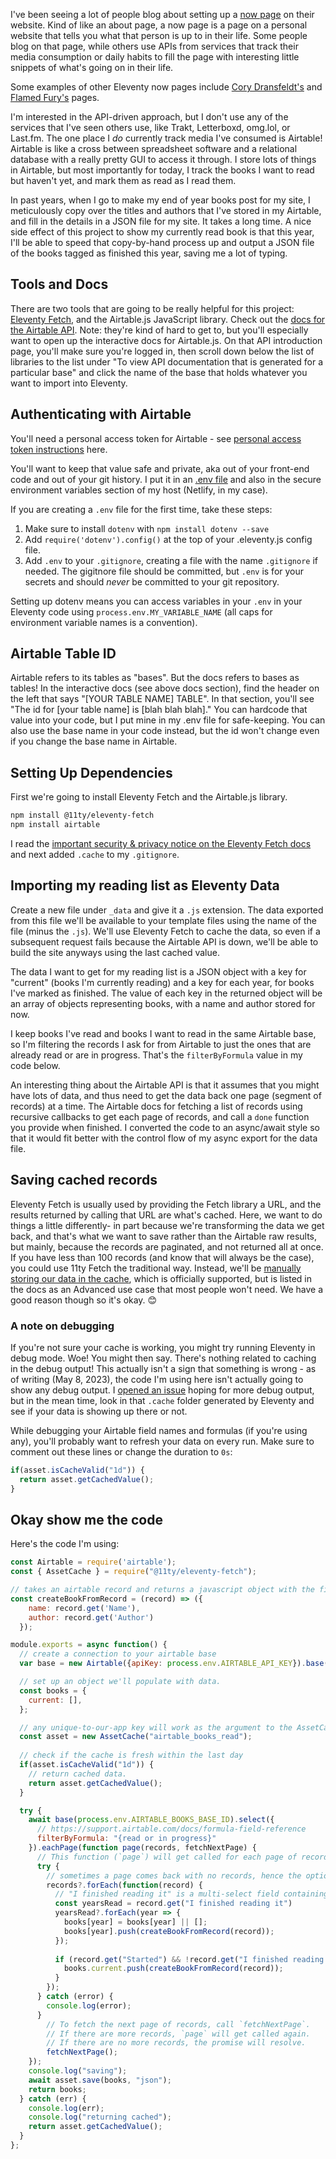 
I've been seeing a lot of people blog about setting up a [now page](https://nownownow.com/about) on their website. Kind of like an about page, a now page is a page on a personal website that tells you what that person is up to in their life. Some people blog on that page, while others use APIs from services that track their media consumption or daily habits to fill the page with interesting little snippets of what's going on in their life.

Some examples of other Eleventy now pages include [Cory Dransfeldt's](https://coryd.dev/posts/2023/building-my-now-page-using-eleventy/) and [Flamed Fury's](https://flamedfury.com/posts/building-and-automating-my-now-page/) pages.

I'm interested in the API-driven approach, but I don't use any of the services that I've seen others use, like Trakt, Letterboxd, omg.lol, or Last.fm. The one place I _do_ currently track media I've consumed is Airtable! Airtable is like a cross between spreadsheet software and a relational database with a really pretty GUI to access it through. I store lots of things in Airtable, but most importantly for today, I track the books I want to read but haven't yet, and mark them as read as I read them. 

In past years, when I go to make my end of year books post for my site, I meticulously copy over the titles and authors that I've stored in my Airtable, and fill in the details in a JSON file for my site. It takes a long time. A nice side effect of this project to show my currently read book is that this year, I'll be able to speed that copy-by-hand process up and output a JSON file of the books tagged as finished this year, saving me a lot of typing. 


## Tools and Docs 
There are two tools that are going to be really helpful for this project: [Eleventy Fetch](https://www.11ty.dev/docs/plugins/fetch/), and the Airtable.js JavaScript library. Check out the [docs for the Airtable API](https://airtable.com/developers/web/api/introduction). Note: they're kind of hard to get to, but you'll especially want to open up the interactive docs for Airtable.js. On that API introduction page, you'll make sure you're logged in, then scroll down below the list of libraries to the list under "To view API documentation that is generated for a particular base" and click the name of the base that holds whatever you want to import into Eleventy.

## Authenticating with Airtable
You'll need a personal access token for Airtable - see [personal access token instructions](https://airtable.com/developers/web/guides/personal-access-tokens) here. 

You'll want to keep that value safe and private, aka out of your front-end code and out of your git history. I put it in an [.env file](https://www.11ty.dev/docs/environment-vars/#via-.env-file) and also in the secure environment variables section of my host (Netlify, in my case). 

If you are creating a `.env` file for the first time, take these steps: 
1. Make sure to install `dotenv` with `npm install dotenv --save`
2. Add `require('dotenv').config()` at the top of your .eleventy.js config file. 
3. Add `.env` to your `.gitignore`, creating a file with the name `.gitignore` if needed. The gigitnore file should be committed, but `.env` is for your secrets and should _never_ be committed to your git repository. 

Setting up dotenv means you can access variables in your `.env` in your Eleventy code using `process.env.MY_VARIABLE_NAME` (all caps for environment variable names is a convention).

## Airtable Table ID
Airtable refers to its tables as "bases". But the docs refers to bases as tables! In the interactive docs (see above docs section), find the header on the left that says "[YOUR TABLE NAME] TABLE". In that section, you'll see "The id for [your table name] is [blah blah blah]." You can hardcode that value into your code, but I put mine in my .env file for safe-keeping. You can also use the base name in your code instead, but the id won't change even if you change the base name in Airtable. 

## Setting Up Dependencies

First we're going to install Eleventy Fetch and the Airtable.js library. 

```bash
npm install @11ty/eleventy-fetch
npm install airtable
```

I read the [important security & privacy notice on the Eleventy Fetch docs](https://www.11ty.dev/docs/plugins/fetch/#installation) and next added `.cache` to my `.gitignore`. 

## Importing my reading list as Eleventy Data

Create a new file under `_data` and give it a `.js` extension. The data exported from this file we'll be available to your template files using the name of the file (minus the `.js`). We'll use Eleventy Fetch to cache the data, so even if a subsequent request fails because the Airtable API is down, we'll be able to build the site anyways using the last cached value. 

The data I want to get for my reading list is a JSON object with a key for "current" (books I'm currently reading) and a key for each year, for books I've marked as finished. The value of each key in the returned object will be an array of objects representing books, with a name and author stored for now. 

I keep books I've read and books I want to read in the same Airtable base, so I'm filtering the records I ask for from Airtable to just the ones that are already read or are in progress. That's the `filterByFormula` value in my code below. 

An interesting thing about the Airtable API is that it assumes that you might have lots of data, and thus need to get the data back one page (segment of records) at a time. The Airtable docs for fetching a list of records using recursive callbacks to get each page of records, and call a `done` function you provide when finished. I converted the code to an async/await style so that it would fit better with the control flow of my async export for the data file. 

## Saving cached records

Eleventy Fetch is usually used by providing the Fetch library a URL, and the results returned by calling that URL are what's cached. Here, we want to do things a little differently- in part because we're transforming the data we get back, and that's what we want to save rather than the Airtable raw results, but mainly, because the records are paginated, and not returned all at once. If you have less than 100 records (and know that will always be the case), you could use 11ty Fetch the traditional way. Instead, we'll be [manually storing our data in the cache](https://www.11ty.dev/docs/plugins/fetch/#manually-store-your-own-data-in-the-cache), which is officially supported, but is listed in the docs as an Advanced use case that most people won't need. We have a good reason though so it's okay. 😊


### A note on debugging
If you're not sure your cache is working, you might try running Eleventy in debug mode. Woe! You might then say. There's nothing related to caching in the debug output! This actually isn't a sign that something is wrong - as of writing (May 8, 2023), the code I'm using here isn't actually going to show any debug output. I [opened an issue](https://github.com/11ty/eleventy-fetch/issues/31) hoping for more debug output, but in the mean time, look in that `.cache` folder generated by Eleventy and see if your data is showing up there or not. 

While debugging your Airtable field names and formulas (if you're using any), you'll probably want to refresh your data on every run. Make sure to comment out these lines or change the duration to `0s`: 

```javascript
if(asset.isCacheValid("1d")) {
  return asset.getCachedValue();
}
  ```

## Okay show me the code

Here's the code I'm using: 

```javascript
const Airtable = require('airtable');
const { AssetCache } = require("@11ty/eleventy-fetch");

// takes an airtable record and returns a javascript object with the fields I want
const createBookFromRecord = (record) => ({
    name: record.get('Name'),
    author: record.get('Author')
  });

module.exports = async function() {
  // create a connection to your airtable base
  var base = new Airtable({apiKey: process.env.AIRTABLE_API_KEY}).base(process.env.AIRTABLE_BOOKS_BASE_ID);

  // set up an object we'll populate with data.
  const books = {
    current: [],
  };

  // any unique-to-our-app key will work as the argument to the AssetCache constructor
  const asset = new AssetCache("airtable_books_read");
  
  // check if the cache is fresh within the last day
  if(asset.isCacheValid("1d")) {
    // return cached data.
    return asset.getCachedValue();
  }

  try {
    await base(process.env.AIRTABLE_BOOKS_BASE_ID).select({
      // https://support.airtable.com/docs/formula-field-reference
      filterByFormula: "{read or in progress}"
    }).eachPage(function page(records, fetchNextPage) {
      // This function (`page`) will get called for each page of records.
      try {
        // sometimes a page comes back with no records, hence the optional chaining (?) operator
        records?.forEach(function(record) {
          // "I finished reading it" is a multi-select field containing zero or more years
          const yearsRead = record.get("I finished reading it")
          yearsRead?.forEach(year => {
            books[year] = books[year] || [];
            books[year].push(createBookFromRecord(record));
          });
  
          if (record.get("Started") && !record.get("I finished reading it")) {
            books.current.push(createBookFromRecord(record));
          }
        });
      } catch (error) {
        console.log(error);
      }
        // To fetch the next page of records, call `fetchNextPage`.
        // If there are more records, `page` will get called again.
        // If there are no more records, the promise will resolve.
        fetchNextPage();
    });
    console.log("saving");
    await asset.save(books, "json");
    return books;
  } catch (err) {
    console.log(err);
    console.log("returning cached");
    return asset.getCachedValue();
  }
};
```

